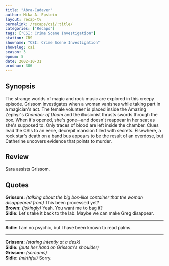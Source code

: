 ```yaml
---
title: "Abra-Cadaver"
author: Mika A. Epstein
layout: recap-tv
permalink: /recaps/csi/:title/
categories: ["Recaps"]
tags: ["CSI: Crime Scene Investigation"]
station: CBS
showname: "CSI: Crime Scene Investigation"
showslug: csi
season: 3
epnum: 5
date: 2002-10-31
prodnum: 306  
---
```


## Synopsis

The strange worlds of magic and rock music are explored in this creepy episode. Grissom investigates when a woman vanishes while taking part in a magician's act. The female volunteer is placed inside the Amazing Zephyr's _Chamber of Doom_ and the illusionist thrusts swords through the box. When it's opened, she's gone--and doesn't reappear in her seat as she's supposed to. Only traces of blood are left inside the chamber. Clues lead the CSIs to an eerie, decrepit mansion filled with secrets. Elsewhere, a rock star's death on a band bus appears to be the result of an overdose, but Catherine uncovers evidence that points to murder.

## Review

Sara assists Grissom.

## Quotes

**Grissom:** _(talking about the big box-like container that the woman disappeared from)_ This been processed yet?  
**Brown:** _(jokingly)_ Yeah. You want me to bag it?  
**Sidle:** Let's take it back to the lab. Maybe we can make Greg disappear.  

- - -

**Sidle:** I am no psychic, but I have been known to read palms.

- - -

**Grissom:** _(staring intently at a desk)_  
**Sidle:** _(puts her hand on Grissom's shoulder)_  
**Grissom:** _(screams)_  
**Sidle:** _(mirthful)_ Sorry.


